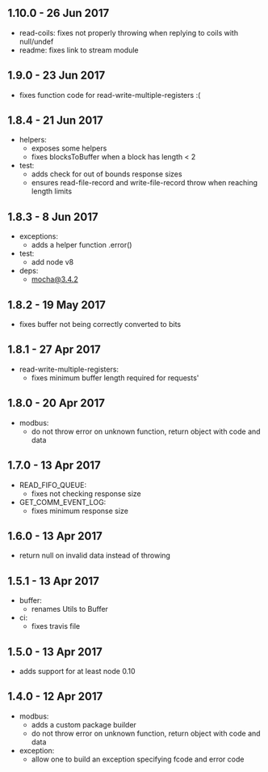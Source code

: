 ## 1.10.0 - 26 Jun 2017

- read-coils: fixes not properly throwing when replying to coils with null/undef
- readme: fixes link to stream module

## 1.9.0 - 23 Jun 2017

- fixes function code for read-write-multiple-registers :(

## 1.8.4 - 21 Jun 2017

- helpers:
  - exposes some helpers
  - fixes blocksToBuffer when a block has length < 2
- test:
  - adds check for out of bounds response sizes
  - ensures read-file-record and write-file-record throw when reaching length limits

## 1.8.3 - 8 Jun 2017

- exceptions:
  - adds a helper function .error()
- test:
  - add node v8
- deps:
  - mocha@3.4.2

## 1.8.2 - 19 May 2017

- fixes buffer not being correctly converted to bits

## 1.8.1 - 27 Apr 2017

- read-write-multiple-registers:
  - fixes minimum buffer length required for requests'

## 1.8.0 - 20 Apr 2017

- modbus:
  - do not throw error on unknown function, return object with code and data

## 1.7.0 - 13 Apr 2017

- READ_FIFO_QUEUE:
  - fixes not checking response size
- GET_COMM_EVENT_LOG:
  - fixes minimum response size

## 1.6.0 - 13 Apr 2017

- return null on invalid data instead of throwing

## 1.5.1 - 13 Apr 2017

- buffer:
    - renames Utils to Buffer
- ci:
    - fixes travis file

## 1.5.0 - 13 Apr 2017

- adds support for at least node 0.10

## 1.4.0 - 12 Apr 2017

- modbus:
    - adds a custom package builder
    - do not throw error on unknown function, return object with code and data
- exception:
    - allow one to build an exception specifying fcode and error code
